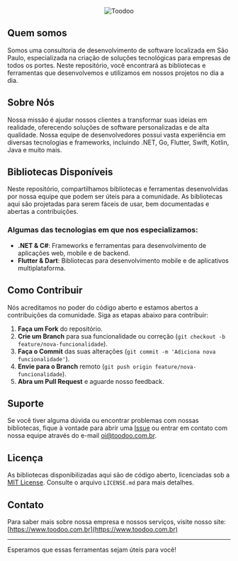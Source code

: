 <p align="center">
  <img src="https://toodoo.com.br/wp-content/uploads/2021/11/logotipo-toodoo.png" alt="Toodoo"/>
</p>

## Quem somos

Somos uma consultoria de desenvolvimento de software localizada em São Paulo, especializada na criação de soluções tecnológicas para empresas de todos os portes. Neste repositório, você encontrará as bibliotecas e ferramentas que desenvolvemos e utilizamos em nossos projetos no dia a dia.

## Sobre Nós

Nossa missão é ajudar nossos clientes a transformar suas ideias em realidade, oferecendo soluções de software personalizadas e de alta qualidade. Nossa equipe de desenvolvedores possui vasta experiência em diversas tecnologias e frameworks, incluindo .NET, Go, Flutter, Swift, Kotlin, Java e muito mais.

## Bibliotecas Disponíveis

Neste repositório, compartilhamos bibliotecas e ferramentas desenvolvidas por nossa equipe que podem ser úteis para a comunidade. As bibliotecas aqui são projetadas para serem fáceis de usar, bem documentadas e abertas a contribuições.

### Algumas das tecnologias em que nos especializamos:
- **.NET & C#**: Frameworks e ferramentas para desenvolvimento de aplicações web, mobile e de backend.
- **Flutter & Dart**: Bibliotecas para desenvolvimento mobile e de aplicativos multiplataforma.

## Como Contribuir

Nós acreditamos no poder do código aberto e estamos abertos a contribuições da comunidade. Siga as etapas abaixo para contribuir:

1. **Faça um Fork** do repositório.
2. **Crie um Branch** para sua funcionalidade ou correção (`git checkout -b feature/nova-funcionalidade`).
3. **Faça o Commit** das suas alterações (`git commit -m 'Adiciona nova funcionalidade'`).
4. **Envie para o Branch** remoto (`git push origin feature/nova-funcionalidade`).
5. **Abra um Pull Request** e aguarde nosso feedback.

## Suporte

Se você tiver alguma dúvida ou encontrar problemas com nossas bibliotecas, fique à vontade para abrir uma [Issue](https://github.com/toodoobr/) ou entrar em contato com nossa equipe através do e-mail [oi@toodoo.com.br](mailto:oi@toodoo.com.br).

## Licença

As bibliotecas disponibilizadas aqui são de código aberto, licenciadas sob a [MIT License](https://opensource.org/licenses/MIT). Consulte o arquivo `LICENSE.md` para mais detalhes.

## Contato

Para saber mais sobre nossa empresa e nossos serviços, visite nosso site: [https://www.toodoo.com.br](https://www.toodoo.com.br)

---

Esperamos que essas ferramentas sejam úteis para você!
